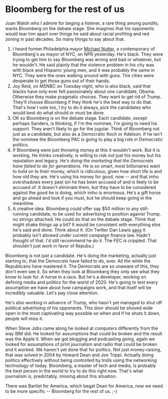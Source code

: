 # Bloomberg for the rest of us
Joan Walsh who I admire for beging a listener, a rare thing among pundits, wants Bloomberg on the debate stage. She imagines that his opponents would tear him apart over things he said about racial profiling and red zoning in past decades. So many things to say about that.
1. I heard former Philadelphia mayor <a href="https://whyy.org/episodes/nutter-stands-by-bloomberg-on-stop-and-frisk-and-the-campaign-trail/">Michael Nutter</a>, a contemporary of Bloomberg's as mayor of NYC, on NPR yesterday. He's black. They were trying to get him to say Bloomberg was wrong and bad or whatever, but he wouldn't. He said plainly that the violence problem in his city was with black and Hispanic young men, and it was probably the same in NYC. They were the ones walking around with guns. The cities were desperate to get those guns out of their hands. 
2. Joy Reid, on MSNBC on Tuesday night, who is also black, said that blacks have only ever felt passionately about one candidate, Obama. Otherwise they make pragmatic choices. They want to get rid of Trump. They'll choose Bloomberg if they think he's the best way to do that. That's how I vote too, I try to do it always, pick the candidates who would best do what should or must be done. 
3. OK so Bloomberg is on the debate stage. Each candidate, except perhaps Sanders, is thinking, if I'm the nominee, I'm going to need his support. They aren't likely to go for the jugular. Think of Bloomberg not just as a candidate, but also as a Democratic Koch or Adelson. If he isn't the nominee the Bloomberg PAC is going to play a big role in Democratic politics. 
4. If Bloomberg were just throwing money at this it wouldn't work. But it is working. He thinks creatively, is willing to risk not just his money but his reputation and legacy. <i>He's doing the marketing that the Democrats have failed to do for generations.</i> He is so smart, most billionaires want to hold on to their money, which is ridiculous, given how short life is and how old they are. He's using his money for good, now -- and that imho overshadows every past sin he has been accused of and is likely to be accused of. It doesn't eliminate them, but they have to be considered against the good he is doing, which imho is enormous. He's a gift horse and go ahead and look if you must, but he should keep going in the meantime. 
5. A creative idea. Bloomberg could offer say $50 million to any still-running candidate, to be used for advertising to position against Trump, no strings attached. He could do that on the debate stage. Think that might shake things up a bit? It would be consistent with everything else he's said and done. Think about it. (On Twitter Dan Lewis <a href="https://twitter.com/DanDotLewis/status/1227974847453712386">says</a> it probably isn't allowed under current campaign finance law. Hadn't thought of that. I'd still recommend he do it. The FEC is crippled. That shouldn't just work in favor of Repubs.)

Bloomberg is not just a candidate. He's doing the marketing, actually just starting to, that the Democrats have failed to do, ever. All the while the Republicans have mastered it. The Democrats are so unaware of this, they don't even see it. So when they look at Bloomberg they only see what they know to look for. A horse in a race. But he's a developer, working on defining media and politics for the world of 2020. He's going to test every assumption we have about how campaigns work, and that itself will be incredibly valuable. Let's pay close attention. 

He's also working in advance of Trump, who hasn't yet managed to shut off political advertising of his opponents. This door should be shoved wide open in the most captivating way possible so when and if he shuts it down, people will miss it. 

When Steve Jobs came along he looked at computers differently from the way IBM did. He looked for assumptions that could be broken and the result was the Apple II. When we got blogging and podcasting going, again we looked for assumptions of print journalism and radio that could be broken and it worked. We haven't yet done that for politics. Not just money-raising, that was solved in 2004 by Howard Dean and Joe Trippi. Actually doing politics effectively without being controlled by trolls using the networking technology of today. Bloomberg, a master of tech and media, is probably the best person in the world to try to do this right now. That's what journalism is, predictably, missing about this situation. 

There was Bartlet for America, which begat Dean for America, now we need to be more specific -- Bloomberg for the rest of us. ;-)

